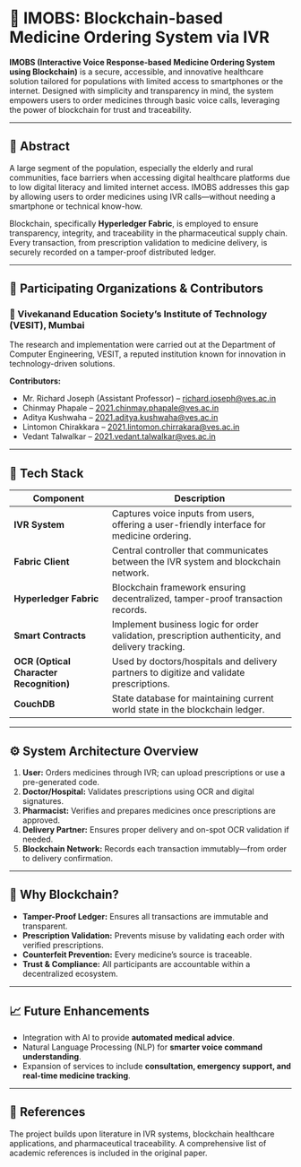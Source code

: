 # 🏥 IMOBS: Blockchain-based Medicine Ordering System via IVR

**IMOBS (Interactive Voice Response-based Medicine Ordering System using Blockchain)** is a secure, accessible, and innovative healthcare solution tailored for populations with limited access to smartphones or the internet. Designed with simplicity and transparency in mind, the system empowers users to order medicines through basic voice calls, leveraging the power of blockchain for trust and traceability.

---

## 📜 Abstract

A large segment of the population, especially the elderly and rural communities, face barriers when accessing digital healthcare platforms due to low digital literacy and limited internet access. IMOBS addresses this gap by allowing users to order medicines using IVR calls—without needing a smartphone or technical know-how.

Blockchain, specifically **Hyperledger Fabric**, is employed to ensure transparency, integrity, and traceability in the pharmaceutical supply chain. Every transaction, from prescription validation to medicine delivery, is securely recorded on a tamper-proof distributed ledger.

---

## 🏢 Participating Organizations & Contributors

### 🏫 Vivekanand Education Society’s Institute of Technology (VESIT), Mumbai  
The research and implementation were carried out at the Department of Computer Engineering, VESIT, a reputed institution known for innovation in technology-driven solutions.

**Contributors:**
- Mr. Richard Joseph (Assistant Professor) – [richard.joseph@ves.ac.in](mailto:richard.joseph@ves.ac.in)
- Chinmay Phapale – [2021.chinmay.phapale@ves.ac.in](mailto:2021.chinmay.phapale@ves.ac.in)
- Aditya Kushwaha – [2021.aditya.kushwaha@ves.ac.in](mailto:2021.aditya.kushwaha@ves.ac.in)
- Lintomon Chirakkara – [2021.lintomon.chirrakara@ves.ac.in](mailto:2021.lintomon.chirrakara@ves.ac.in)
- Vedant Talwalkar – [2021.vedant.talwalkar@ves.ac.in](mailto:2021.vedant.talwalkar@ves.ac.in)

---

## 🔧 Tech Stack

| Component                | Description                                                                 |
|-------------------------|-----------------------------------------------------------------------------|
| **IVR System**          | Captures voice inputs from users, offering a user-friendly interface for medicine ordering. |
| **Fabric Client**       | Central controller that communicates between the IVR system and blockchain network. |
| **Hyperledger Fabric**  | Blockchain framework ensuring decentralized, tamper-proof transaction records. |
| **Smart Contracts**     | Implement business logic for order validation, prescription authenticity, and delivery tracking. |
| **OCR (Optical Character Recognition)** | Used by doctors/hospitals and delivery partners to digitize and validate prescriptions. |
| **CouchDB**             | State database for maintaining current world state in the blockchain ledger. |

---

## ⚙️ System Architecture Overview

1. **User:** Orders medicines through IVR; can upload prescriptions or use a pre-generated code.
2. **Doctor/Hospital:** Validates prescriptions using OCR and digital signatures.
3. **Pharmacist:** Verifies and prepares medicines once prescriptions are approved.
4. **Delivery Partner:** Ensures proper delivery and on-spot OCR validation if needed.
5. **Blockchain Network:** Records each transaction immutably—from order to delivery confirmation.

---

## 🔐 Why Blockchain?

- **Tamper-Proof Ledger:** Ensures all transactions are immutable and transparent.
- **Prescription Validation:** Prevents misuse by validating each order with verified prescriptions.
- **Counterfeit Prevention:** Every medicine’s source is traceable.
- **Trust & Compliance:** All participants are accountable within a decentralized ecosystem.

---

## 📈 Future Enhancements

- Integration with AI to provide **automated medical advice**.
- Natural Language Processing (NLP) for **smarter voice command understanding**.
- Expansion of services to include **consultation, emergency support, and real-time medicine tracking**.

---

## 🧠 References

The project builds upon literature in IVR systems, blockchain healthcare applications, and pharmaceutical traceability. A comprehensive list of academic references is included in the original paper.
